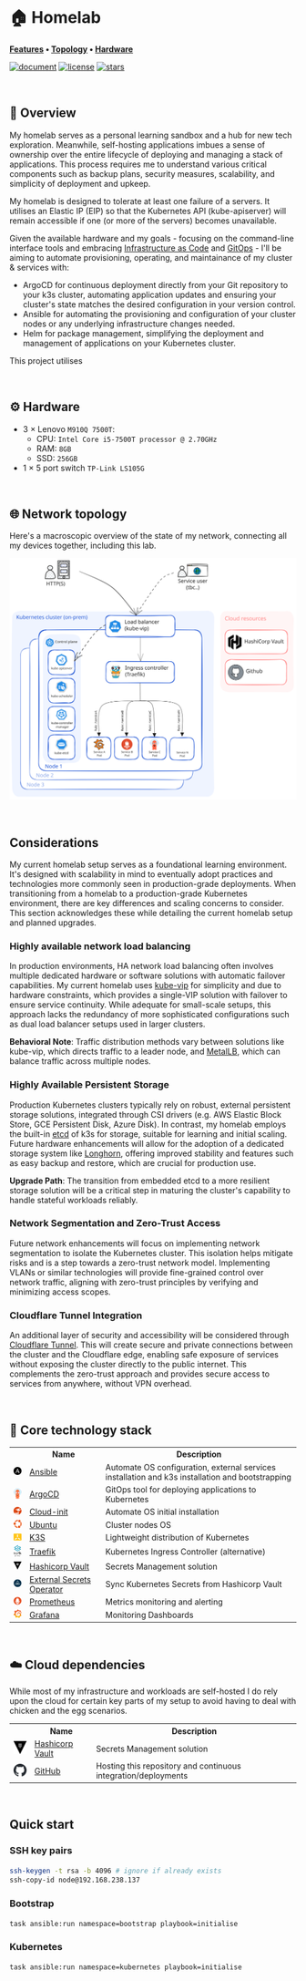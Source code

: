 # 🏠 Homelab

**[Features](#features) • [Topology](#🌐-network-topology) • [Hardware](#⚙️-hardware)**

[![document](https://img.shields.io/website?label=document&logo=gitbook&logoColor=white&style=flat-square&url=https%3A%2F%2Fhomelab.jordanhoare.com)](https://homelab.jordanhoare.com)
[![license](https://img.shields.io/github/license/jordanhoare/homelab?style=flat-square&logo=gnu&logoColor=white)](https://www.gnu.org/licenses/gpl-3.0.html)
[![stars](https://img.shields.io/github/stars/jordanhoare/homelab?logo=github&logoColor=white&color=gold&style=flat-square)](https://github.com/jordanhoare/homelab)


<br>

## 📖 Overview

My homelab serves as a personal learning sandbox and a hub for new tech exploration. Meanwhile, self-hosting applications imbues a sense of ownership over the entire lifecycle of deploying and managing a stack of applications. This process requires me to understand various critical components such as backup plans, security measures, scalability, and simplicity of deployment and upkeep.

My homelab is designed to tolerate at least one failure of a servers. It utilises an Elastic IP (EIP) so that the Kubernetes API (kube-apiserver) will remain accessible if one (or more of the servers) becomes unavailable. 

Given the available hardware and my goals - focusing on the command-line interface tools and embracing [Infrastructure as Code](https://en.wikipedia.org/wiki/Infrastructure_as_code) and [GitOps](https://www.weave.works/technologies/gitops) - I'll be aiming to automate provisioning, operating, and maintainance of my cluster & services with:
- ArgoCD for continuous deployment directly from your Git repository to your k3s cluster, automating application updates and ensuring your cluster's state matches the desired configuration in your version control.
- Ansible for automating the provisioning and configuration of your cluster nodes or any underlying infrastructure changes needed.
- Helm for package management, simplifying the deployment and management of applications on your Kubernetes cluster.


This project utilises 

<br>


## ⚙️ Hardware

- 3 × Lenovo `M910Q 7500T`:
    - CPU: `Intel Core i5-7500T processor @ 2.70GHz`
    - RAM: `8GB`
    - SSD: `256GB`
- 1 × 5 port switch `TP-Link LS105G`

<br>

## 🌐 Network topology

Here's a macroscopic overview of the state of my network, connecting all my devices together, including this lab.

![network](https://raw.githubusercontent.com/jordanhoare/homelab/main/docs/src/assets/drawings/topology.excalidraw.svg)


<br>

## Considerations

My current homelab setup serves as a foundational learning environment. It's designed with scalability in mind to eventually adopt practices and technologies more commonly seen in production-grade deployments. When transitioning from a homelab to a production-grade Kubernetes environment, there are key differences and scaling concerns to consider. This section acknowledges these while detailing the current homelab setup and planned upgrades.

### Highly available network load balancing
In production environments, HA network load balancing often involves multiple dedicated hardware or software solutions with automatic failover capabilities. My current homelab uses [kube-vip](https://kube-vip.io/) for simplicity and due to hardware constraints, which provides a single-VIP solution with failover to ensure service continuity. While adequate for small-scale setups, this approach lacks the redundancy of more sophisticated configurations such as dual load balancer setups used in larger clusters.

**Behavioral Note**: Traffic distribution methods vary between solutions like kube-vip, which directs traffic to a leader node, and [MetalLB](https://metallb.universe.tf/), which can balance traffic across multiple nodes.

### Highly Available Persistent Storage

Production Kubernetes clusters typically rely on robust, external persistent storage solutions, integrated through CSI drivers (e.g. AWS Elastic Block Store, GCE Persistent Disk, Azure Disk). In contrast, my homelab employs the built-in [etcd](https://docs.k3s.io/datastore/ha-embedded) of k3s for storage, suitable for learning and initial scaling. Future hardware enhancements will allow for the adoption of a dedicated storage system like [Longhorn](https://longhorn.io/), offering improved stability and features such as easy backup and restore, which are crucial for production use.

**Upgrade Path**: The transition from embedded etcd to a more resilient storage solution will be a critical step in maturing the cluster's capability to handle stateful workloads reliably.


### Network Segmentation and Zero-Trust Access
Future network enhancements will focus on implementing network segmentation to isolate the Kubernetes cluster. This isolation helps mitigate risks and is a step towards a zero-trust network model. Implementing VLANs or similar technologies will provide fine-grained control over network traffic, aligning with zero-trust principles by verifying and minimizing access scopes.

### Cloudflare Tunnel Integration
An additional layer of security and accessibility will be considered through [Cloudflare Tunnel](https://www.cloudflare.com/en-au/products/tunnel/). This will create secure and private connections between the cluster and the Cloudflare edge, enabling safe exposure of services without exposing the cluster directly to the public internet. This complements the zero-trust approach and provides secure access to services from anywhere, without VPN overhead.


<br>

## 🔧 Core technology stack

<div class="d-flex">
<table class="table table-white table-borderer border-dark w-auto align-middle">
    <tr>
        <th></th>
        <th>Name</th>
        <th>Description</th>
    </tr>
    <tr>
        <td><img width="32" src="https://raw.githubusercontent.com/jordanhoare/homelab/main/docs/src/assets/logos/ansible.svg"></td>
        <td><a href="https://www.ansible.com">Ansible</a></td>
        <td>Automate OS configuration, external services installation and k3s installation and bootstrapping</td>
    </tr>
    <tr>
        <td><img width="32" src="https://raw.githubusercontent.com/jordanhoare/homelab/main/docs/src/assets/logos/argocd.svg"></td>
        <td><a href="https://argoproj.github.io/cd">ArgoCD</a></td>
        <td>GitOps tool for deploying applications to Kubernetes</td>
    </tr>
    <tr>
        <td><img width="32" src="https://raw.githubusercontent.com/jordanhoare/homelab/main/docs/src/assets/logos/cloud-init.svg"></td>
        <td><a href="https://cloudinit.readthedocs.io/en/latest/">Cloud-init</a></td>
        <td>Automate OS initial installation</td>
    </tr>
    <tr>
        <td><img width="32" src="https://raw.githubusercontent.com/jordanhoare/homelab/main/docs/src/assets/logos/ubuntu.svg"></td>
        <td><a href="https://ubuntu.com/">Ubuntu</a></td>
        <td>Cluster nodes OS</td>
    </tr>
    <tr>
        <td><img width="32" src="https://raw.githubusercontent.com/jordanhoare/homelab/main/docs/src/assets/logos/k3s.svg"></td>
        <td><a href="https://k3s.io/">K3S</a></td>
        <td>Lightweight distribution of Kubernetes</td>
    </tr>
    <tr>
        <td><img width="32" src="https://raw.githubusercontent.com/jordanhoare/homelab/main/docs/src/assets/logos/traefik.svg"></td>
        <td><a href="https://traefik.io/">Traefik</a></td>
        <td>Kubernetes Ingress Controller (alternative)</td>
    </tr>   
    <tr>
        <td><img width="32" src="https://raw.githubusercontent.com/jordanhoare/homelab/main/docs/src/assets/logos/vault.svg"></td>
        <td><a href="https://www.vaultproject.io/">Hashicorp Vault</a></td>
        <td>Secrets Management solution</td>
    </tr>
    <tr>
        <td><img width="32" src="https://raw.githubusercontent.com/jordanhoare/homelab/main/docs/src/assets/logos/external-secrets.svg"></td>
        <td><a href="https://external-secrets.io/">External Secrets Operator</a></td>
        <td>Sync Kubernetes Secrets from Hashicorp Vault</td>
    </tr>
    <tr>
        <td><img width="32" src="https://raw.githubusercontent.com/jordanhoare/homelab/main/docs/src/assets/logos/prometheus.svg"></td>
        <td><a href="https://prometheus.io/">Prometheus</a></td>
        <td>Metrics monitoring and alerting</td>
    </tr>
    <tr>
        <td><img width="32" src="https://raw.githubusercontent.com/jordanhoare/homelab/main/docs/src/assets/logos/grafana.svg"></td>
        <td><a href="https://grafana.com/oss/grafana/">Grafana</a></td>
        <td>Monitoring Dashboards</td>
    </tr>
</table>
</div>

<br>


## ☁️ Cloud dependencies

While most of my infrastructure and workloads are self-hosted I do rely upon the cloud for certain key parts of my setup to avoid having to deal with chicken and the egg scenarios.

<div class="d-flex">
<table class="table table-white table-borderer border-dark w-auto align-middle">
    <tr>
        <th></th>
        <th>Name</th>
        <th>Description</th>
    </tr>
    <tr>
        <td><img width="32" src="https://raw.githubusercontent.com/jordanhoare/homelab/main/docs/src/assets/logos/vault.svg"></td>
        <td><a href="https://www.vaultproject.io/">Hashicorp Vault</a></td>
        <td>Secrets Management solution</td>
    </tr>
    <tr>
        <td><img width="32" src="https://raw.githubusercontent.com/jordanhoare/homelab/main/docs/src/assets/logos/github.svg"></td>
        <td><a href="https://github.com/">GitHub</a></td>
        <td>Hosting this repository and continuous integration/deployments</td>
    </tr>
</table>
</div>

<br>

## Quick start

### SSH key pairs
```zsh
ssh-keygen -t rsa -b 4096 # ignore if already exists
ssh-copy-id node@192.168.238.137
```

### Bootstrap
```zsh
task ansible:run namespace=bootstrap playbook=initialise
```

### Kubernetes
```zsh
task ansible:run namespace=kubernetes playbook=initialise
```
